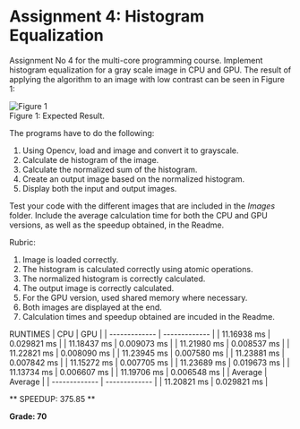 # Assignment 4: Histogram Equalization

Assignment No 4 for the multi-core programming course. Implement histogram equalization for a gray scale image in CPU and GPU. The result of applying the algorithm to an image with low contrast can be seen in Figure 1:

![Figure 1](Images/histogram_equalization.png)
<br/>Figure 1: Expected Result.

The programs have to do the following:

1. Using Opencv, load and image and convert it to grayscale.
2. Calculate de histogram of the image.
3. Calculate the normalized sum of the histogram.
4. Create an output image based on the normalized histogram.
5. Display both the input and output images.

Test your code with the different images that are included in the *Images* folder. Include the average calculation time for both the CPU and GPU versions, as well as the speedup obtained, in the Readme.

Rubric:

1. Image is loaded correctly.
2. The histogram is calculated correctly using atomic operations.
3. The normalized histogram is correctly calculated.
4. The output image is correctly calculated.
5. For the GPU version, used shared memory where necessary.
6. Both images are displayed at the end.
7. Calculation times and speedup obtained are incuded in the Readme.

RUNTIMES
|	CPU			|	GPU			|
| ------------- | ------------- |
| 11.16938 ms   | 0.029821 ms   |
| 11.18437 ms   | 0.009073 ms   |
| 11.21980 ms   | 0.008537 ms   |
| 11.22821 ms   | 0.008090 ms   |
| 11.23945 ms   | 0.007580 ms   |
| 11.23881 ms   | 0.007842 ms   |
| 11.15272 ms   | 0.007705 ms   |
| 11.23689 ms   | 0.019673 ms   |
| 11.13734 ms   | 0.006607 ms   |
| 11.19706 ms   | 0.006548 ms   |
|	Average		|	Average		|
| ------------- | ------------- |
| 11.20821 ms   | 0.029821 ms   |

** SPEEDUP: 375.85 **

**Grade: 70**